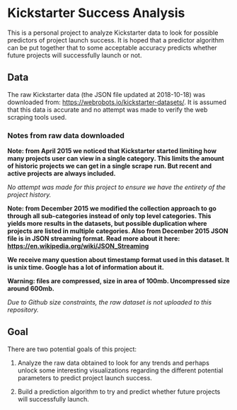 # Kickstarter Success Analysis

This is a personal project to analyze Kickstarter data to look for possible predictors of project launch success. 
It is hoped that a predictor algorithm can be put together that to some acceptable accuracy predicts whether future 
projects will successfully launch or not.

## Data
The raw Kickstarter data (the JSON file updated at 2018-10-18) was downloaded from: https://webrobots.io/kickstarter-datasets/. It 
is assumed that this data is accurate and no attempt was made to verify the web scraping tools used.

### Notes from raw data downloaded

**Note: from April 2015 we noticed that Kickstarter started limiting how many projects user can view in a single category. This limits 
the amount of historic projects we can get in a single scrape run. But recent and active projects are always included.**

*No attempt was made for this project to ensure we have the entirety of the project history.*

**Note: from December 2015 we modified the collection approach to go through all sub-categories instead of only top level categories. This 
yields more results in the datasets, but possible duplication where projects are listed in multiple categories. Also from December 2015 
JSON file is in JSON streaming format. Read more about it here: https://en.wikipedia.org/wiki/JSON_Streaming**

**We receive many question about timestamp format used in this dataset. It is unix time. Google has a lot of information about it.**

**Warning: files are compressed, size in area of 100mb. Uncompressed size around 600mb.**

*Due to Github size constraints, the raw dataset is not uploaded to this repository.*

## Goal
There are two potential goals of this project:

1. Analyze the raw data obtained to look for any trends and perhaps unlock some interesting visualizations regarding the different potential 
parameters to predict project launch success.

2. Build a prediction algorithm to try and predict whether future projects will successfully launch. 